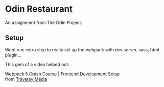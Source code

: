 # Odin Restaurant

An assignment from The Odin Project.

## Setup

Went one extra step to really set up the webpack with dev server, sass, html plugin...

This gem of a video helped out:

[Webpack 5 Crash Course | Frontend Development Setup](https://www.youtube.com/watch?v=IZGNcSuwBZs)  
from [Traversy Media](https://www.youtube.com/@TraversyMedia)